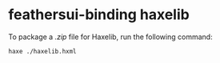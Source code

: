 # feathersui-binding haxelib

To package a _.zip_ file for Haxelib, run the following command:

```sh
haxe ./haxelib.hxml
```
